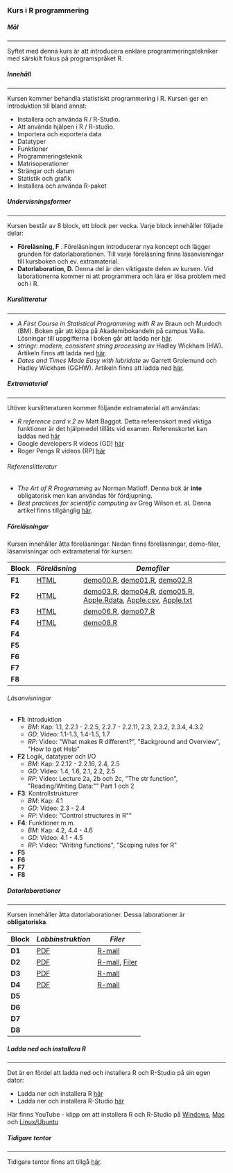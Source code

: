 ### Kurs i R programmering

##### Mål
***
Syftet med denna kurs är att introducera enklare programmeringstekniker med särskilt fokus på programspråket R.

##### Innehåll
***
Kursen kommer behandla statistiskt programmering i R. Kursen ger en introduktion till bland annat:

- Installera och använda R / R-Studio.
- Att använda hjälpen i R / R-studio.
- Importera och exportera data
- Datatyper
- Funktioner
- Programmeringsteknik
- Matrisoperationer
- Strängar och datum
- Statistik och grafik
- Installera och använda R-paket


##### Undervisningsformer
***
Kursen består av 8 block, ett block per vecka. Varje block innehåller följade delar:

- **Föreläsning, F** . Föreläsningen introducerar nya koncept och lägger grunden för datorlaborationen. Till varje föreläsning finns läsanvisningar till kursboken och ev. extramaterial.
- **Datorlaboration, D.** Denna del är den viktigaste delen av kursen. Vid laborationerna kommer ni att programmera och lära er lösa problem med och i R.

##### Kurslitteratur
***

- *A First Course in Statistical Programming with R* av Braun och Murdoch (BM). Boken går att köpa på Akademibokandeln på campus Valla. Lösningar till uppgifterna i boken går att ladda ner [här](http://www.stats.uwo.ca/faculty/braun/other.php).
- *stringr: modern, consistent string processing* av Hadley Wickham (HW). Artikeln finns att ladda ned [här](http://journal.r-project.org/archive/2010-2/RJournal_2010-2_Wickham.pdf).
- *Dates and Times Made Easy with lubridate* av Garrett Grolemund och Hadley Wickham (GGHW). Artikeln finns att ladda ned [här](http://www.jstatsoft.org/v40/i03/paper).

##### Extramaterial
***
Utöver kurslitteraturen kommer följande extramaterial att användas:

- *R reference card v.2* av Matt Baggot. Detta referenskort med viktiga funktioner är det hjälpmedel tillåts vid examen. Referenskortet kan laddas ned [här](http://cran.r-project.org/doc/contrib/Baggott-refcard-v2.pdf)
- Google developers R videos (GD) [här](http://www.youtube.com/watch?v=iffR3fWv4xw&list=PLOU2XLYxmsIK9qQfztXeybpHvru-TrqAP)
- Roger Pengs R videos (RP) [här](http://www.youtube.com/user/rdpeng/videos)

###### Referenslitteratur

- *The Art of R Programming* av Norman Matloff. Denna bok är **inte** obligatorisk men kan användas för fördjupning.
- *Best practices for scientific computing* av Greg Wilson et. al. Denna artikel finns tillgänglig [här](http://arxiv.org/abs/1210.0530). 

##### Föreläsningar
Kursen innehåller åtta föreläsningar. Nedan finns föreläsningar, demo-filer, läsanvisningar och extramaterial för kursen:

| **Block**  | *Föreläsning*  | *Demofiler* |
| --- | --- | --- |
| **F1** | [HTML](http://www.ida.liu.se/~732G33/lectures/F1.html)  | [demo00.R](https://raw.github.com/MansMeg/KursRprgm/master/Demonstrations/demo_00.R), [demo01.R](https://raw.github.com/MansMeg/KursRprgm/master/Demonstrations/demo_01.R), [demo02.R](https://raw.github.com/MansMeg/KursRprgm/master/Demonstrations/demo_00.R) |
| **F2** | [HTML](http://www.ida.liu.se/~732G33/lectures/F2.html)  | [demo03.R](https://raw.github.com/MansMeg/KursRprgm/master/Demonstrations/demo_03.R), [demo04.R](https://raw.github.com/MansMeg/KursRprgm/master/Demonstrations/demo_04.R), [demo05.R](https://raw.github.com/MansMeg/KursRprgm/master/Demonstrations/demo_05.R), [Apple.Rdata](https://github.com/MansMeg/KursRprgm/raw/master/Demonstrations/Apple.RData), [Apple.csv](https://github.com/MansMeg/KursRprgm/raw/master/Demonstrations/Apple.csv), [Apple.txt](https://github.com/MansMeg/KursRprgm/raw/master/Demonstrations/Apple.txt)|
| **F3** | [HTML](http://www.ida.liu.se/~732G33/lectures/F3.html)  | [demo06.R](https://raw.github.com/MansMeg/KursRprgm/master/Demonstrations/demo_06.R), [demo07.R](https://raw.github.com/MansMeg/KursRprgm/master/Demonstrations/demo_07.R) |
| **F4** | [HTML](http://www.ida.liu.se/~732G33/lectures/F4.html)  | [demo08.R](https://raw.github.com/MansMeg/KursRprgm/master/Demonstrations/demo_08.R) |
| **F4** | | |
| **F5** | | |
| **F6** | | |
| **F7** | | |
| **F8** | | |

###### Läsanvisningar 

- **F1**: Introduktion
  - *BM*: Kap: 1.1, 2.2.1 - 2.2.5, 2.2.7 - 2.2.11, 2.3, 2.3.2, 2.3.4, 4.3.2
  - *GD*: Video: 1.1-1.3, 1.4-1.5, 1.7
  - *RP*: Video: "What makes R different?", "Background and Overview", "How to get Help"
- **F2** Logik, datatyper och I/O
  - *BM*: Kap: 2.2.12 - 2.2.16, 2.4, 2.5
  - *GD*: Video: 1.4, 1.6, 2.1, 2.2, 2.5
  - *RP*: Video: Lecture 2a, 2b och 2c, "The str function", "Reading/Writing Data:"" Part 1 och 2
- **F3**: Kontrollstrukturer
  - *BM*: Kap: 4.1
  - *GD*: Video: 2.3 - 2.4
  - *RP*: Video: "Control structures in R""
- **F4**: Funktioner m.m.
  - *BM*: Kap: 4.2, 4.4 - 4.6
  - *GD*: Video: 4.1 - 4.5
  - *RP*: Video: "Writing functions", "Scoping rules for R"
- **F5**
- **F6**
- **F7**
- **F8**


##### Datorlaborationer
***

Kursen innehåller åtta datorlaborationer. Dessa laborationer är **obligatoriska**.  

| **Block**  | *Labbinstruktion* | *Filer* |
| --- | --- | --- |
| **D1** | [PDF](https://github.com/MansMeg/KursRprgm/raw/master/Labs/Documents/D1.pdf) | [R-mall](https://raw.github.com/MansMeg/KursRprgm/master/Labs/Files/LabD1.R) |
| **D2** | [PDF](https://github.com/MansMeg/KursRprgm/raw/master/Labs/Documents/D2.pdf) | [R-mall](https://raw.github.com/MansMeg/KursRprgm/master/Labs/Files/LabD2.R), [Filer](https://raw.github.com/MansMeg/KursRprgm/master/Labs/DataFiles/) |
| **D3** | [PDF](https://github.com/MansMeg/KursRprgm/raw/master/Labs/Documents/D3.pdf) | [R-mall](https://raw.github.com/MansMeg/KursRprgm/master/Labs/Files/LabD3.R) |
| **D4** | [PDF](https://github.com/MansMeg/KursRprgm/raw/master/Labs/Documents/D4.pdf) | [R-mall](https://raw.github.com/MansMeg/KursRprgm/master/Labs/Files/LabD4.R) |
| **D5** | | | |
| **D6** | | | |
| **D7** | | | |
| **D8** | | | |

##### Ladda ned och installera R 
***

Det är en fördel att ladda ned och installera R och R-Studio på sin egen dator:

- Ladda ner och installera R [här](http://ftp.sunet.se/pub/lang/CRAN/)
- Ladda ner och installera R-Studio [här](http://rstudio.org/)

Här finns YouTube - klipp om att installera R och R-Studio på [Windows](http://www.youtube.com/watch?v=MFfRQuQKGYg), [Mac](http://www.youtube.com/watch?v=WJDrYUqNrHg) och [Linux/Ubuntu](http://www.youtube.com/watch?v=P8wx4HY9me0)


##### Tidigare tentor
***
Tidigare tentor finns att tillgå [här](https://github.com/MansMeg/KursRprgm/tree/master/OldExams).

